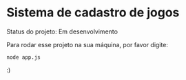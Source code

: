 <h1>Sistema de cadastro de jogos</h1>

Status do projeto: Em desenvolvimento

Para rodar esse projeto na sua máquina, por favor digite:

````
node app.js
````
:)